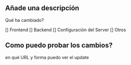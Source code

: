 ## Añade una descripción
Qué ha cambiado?

[] Frontend
[] Backend
[] Configuración del Server
[] Otros

## Como puedo probar los cambios?
en qué URL y forma puedo ver el update
